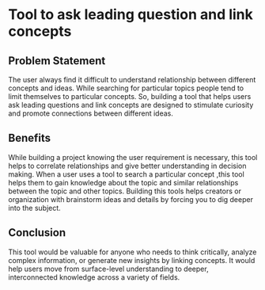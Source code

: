 # Tool to ask leading question and link concepts
## Problem Statement
The user always find it difficult to understand relationship between different
concepts and ideas. While searching for particular topics people tend to limit
themselves to particular concepts. So, building a tool that helps users ask leading
questions and link concepts are designed to stimulate curiosity and promote
connections between different ideas.
## Benefits
 While building a project knowing the user requirement is necessary, this tool
   helps to correlate relationships and give better understanding in decision
   making.
 When a user uses a tool to search a particular concept ,this tool helps them
   to gain knowledge about the topic and similar relationships between the topic
   and other topics.
Building this tools helps creators or organization with brainstorm ideas and
   details by forcing you to dig deeper into the subject.
## Conclusion
This tool would be valuable for anyone who needs to think critically, analyze
complex information, or generate new insights by linking concepts. It would help
users move from surface-level understanding to deeper, interconnected knowledge
across a variety of fields. 



                                                                                                                           
